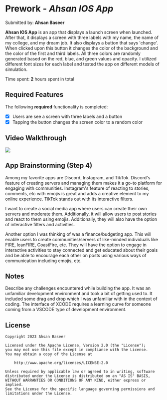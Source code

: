 # Prework - *Ahsan IOS App*

Submitted by: **Ahsan Baseer**

**Ahsan IOS App** is an app that displays a launch screen when launched. After that, it displays a screen with three labels with my name, the name of my college, and my dream job. It also displays a button that says 'change'. When clicked upon this button it changes the color of the background and the color of the first and third labels. All three colors are randomly generated based on the red, blue, and green values and opacity. I utilized different font sizes for each label and tested the app on different models of simulation. 

Time spent: **2** hours spent in total

## Required Features

The following **required** functionality is completed:

- [X] Users are see a screen with three labels and a button
- [X] Tapping the button changes the screen color to a random color
 
## Video Walkthrough

<div>
    <a href="https://www.loom.com/share/b2b482c8937b410b9b79462288a7410a">
    </a>
    <a href="https://www.loom.com/share/b2b482c8937b410b9b79462288a7410a">
      <img style="max-width:300px;" src="https://cdn.loom.com/sessions/thumbnails/b2b482c8937b410b9b79462288a7410a-with-play.gif">
    </a>
  </div>

## App Brainstorming (Step 4)

Among my favorite apps are Discord, Instagram, and TikTok. Discord's feature of creating servers and managing them makes it a go-to platform for engaging with communities. Instagram's feature of reacting to stories, comments, etc with emojis is great and adds a creative element to my online experience. TikTok stands out with its interactive filters. 

I want to create a social media app where users can create their own servers and moderate them. Additionally, it will allow users to post stories and react to them using emojis. Additionally, they will also have the option of interactive filters and activities. 

Another option I was thinking of was a finance/budgeting app. This will enable users to create communities/servers of like-minded individuals like FIRE, leanFIRE, CoastFire, etc. They will have the option to engage in interactive activities to stay connected and get educated about their goals and be able to encourage each other on posts using various ways of communication including emojis, etc. 

## Notes

Describe any challenges encountered while building the app.
It was an unfamiliar development environment and took a bit of getting used to. It included some drag and drop which I was unfamiliar with in the context of coding. The interface of XCODE requires a learning curve for someone coming from a VSCODE type of development environment. 

## License

    Copyright 2023 Ahsan Baseer

    Licensed under the Apache License, Version 2.0 (the "License");
    you may not use this file except in compliance with the License.
    You may obtain a copy of the License at

        http://www.apache.org/licenses/LICENSE-2.0

    Unless required by applicable law or agreed to in writing, software
    distributed under the License is distributed on an "AS IS" BASIS,
    WITHOUT WARRANTIES OR CONDITIONS OF ANY KIND, either express or implied.
    See the License for the specific language governing permissions and
    limitations under the License.
